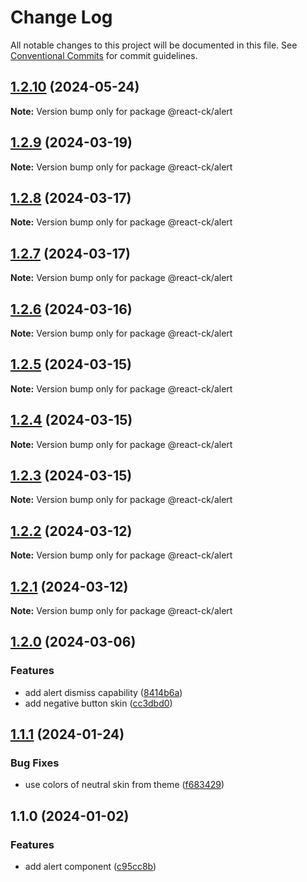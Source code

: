 # Change Log

All notable changes to this project will be documented in this file.
See [Conventional Commits](https://conventionalcommits.org) for commit guidelines.

## [1.2.10](https://github.com/abelflopes/react-ck/compare/@react-ck/alert@1.2.9...@react-ck/alert@1.2.10) (2024-05-24)

**Note:** Version bump only for package @react-ck/alert





## [1.2.9](https://github.com/abelflopes/react-ck/compare/@react-ck/alert@1.2.8...@react-ck/alert@1.2.9) (2024-03-19)

**Note:** Version bump only for package @react-ck/alert





## [1.2.8](https://github.com/abelflopes/react-ck/compare/@react-ck/alert@1.2.7...@react-ck/alert@1.2.8) (2024-03-17)

**Note:** Version bump only for package @react-ck/alert





## [1.2.7](https://github.com/abelflopes/react-ck/compare/@react-ck/alert@1.2.6...@react-ck/alert@1.2.7) (2024-03-17)

**Note:** Version bump only for package @react-ck/alert





## [1.2.6](https://github.com/abelflopes/react-ck/compare/@react-ck/alert@1.2.5...@react-ck/alert@1.2.6) (2024-03-16)

**Note:** Version bump only for package @react-ck/alert





## [1.2.5](https://github.com/abelflopes/react-ck/compare/@react-ck/alert@1.2.4...@react-ck/alert@1.2.5) (2024-03-15)

**Note:** Version bump only for package @react-ck/alert





## [1.2.4](https://github.com/abelflopes/react-ck/compare/@react-ck/alert@1.2.3...@react-ck/alert@1.2.4) (2024-03-15)

**Note:** Version bump only for package @react-ck/alert





## [1.2.3](https://github.com/abelflopes/react-ck/compare/@react-ck/alert@1.2.2...@react-ck/alert@1.2.3) (2024-03-15)

**Note:** Version bump only for package @react-ck/alert





## [1.2.2](https://github.com/abelflopes/react-ck/compare/@react-ck/alert@1.2.1...@react-ck/alert@1.2.2) (2024-03-12)

**Note:** Version bump only for package @react-ck/alert





## [1.2.1](https://github.com/abelflopes/react-ck/compare/@react-ck/alert@1.2.0...@react-ck/alert@1.2.1) (2024-03-12)

**Note:** Version bump only for package @react-ck/alert





## [1.2.0](https://github.com/abelflopes/react-ck/compare/@react-ck/alert@1.1.1...@react-ck/alert@1.2.0) (2024-03-06)


### Features

* add alert dismiss capability ([8414b6a](https://github.com/abelflopes/react-ck/commit/8414b6a9eecd30ae04dd43f19cf28b2d61768bb1))
* add negative button skin ([cc3dbd0](https://github.com/abelflopes/react-ck/commit/cc3dbd0cb63f19b0e3f968008a2a960e85d0951a))



## [1.1.1](https://github.com/abelflopes/react-ck/compare/@react-ck/alert@1.1.0...@react-ck/alert@1.1.1) (2024-01-24)


### Bug Fixes

* use colors of neutral skin from theme ([f683429](https://github.com/abelflopes/react-ck/commit/f6834292b82404a50d888127bf35852a81f01e9e))



## 1.1.0 (2024-01-02)


### Features

* add alert component ([c95cc8b](https://github.com/abelflopes/react-ck/commit/c95cc8b37c0471b1db11b124d5d676677b64eacb))
